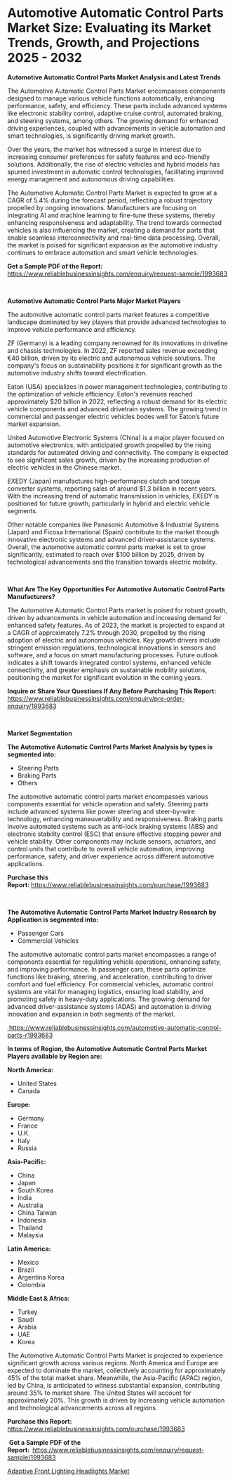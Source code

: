 <p><h1>Automotive Automatic Control Parts Market Size: Evaluating its Market Trends, Growth, and Projections 2025 - 2032</h1></p><p><strong>Automotive Automatic Control Parts Market Analysis and Latest Trends</strong></p>
<p><p>The Automotive Automatic Control Parts Market encompasses components designed to manage various vehicle functions automatically, enhancing performance, safety, and efficiency. These parts include advanced systems like electronic stability control, adaptive cruise control, automated braking, and steering systems, among others. The growing demand for enhanced driving experiences, coupled with advancements in vehicle automation and smart technologies, is significantly driving market growth.</p><p>Over the years, the market has witnessed a surge in interest due to increasing consumer preferences for safety features and eco-friendly solutions. Additionally, the rise of electric vehicles and hybrid models has spurred investment in automatic control technologies, facilitating improved energy management and autonomous driving capabilities.</p><p>The Automotive Automatic Control Parts Market is expected to grow at a CAGR of 5.4% during the forecast period, reflecting a robust trajectory propelled by ongoing innovations. Manufacturers are focusing on integrating AI and machine learning to fine-tune these systems, thereby enhancing responsiveness and adaptability. The trend towards connected vehicles is also influencing the market, creating a demand for parts that enable seamless interconnectivity and real-time data processing. Overall, the market is poised for significant expansion as the automotive industry continues to embrace automation and smart vehicle technologies.</p></p>
<p><strong>Get a Sample PDF of the Report:&nbsp;</strong> <a href="https://www.reliablebusinessinsights.com/enquiry/request-sample/1993683?utm_campaign=1950&utm_medium=2&utm_source=Github&utm_content=ia&utm_term=15012025&utm_id=automotive-automatic-control-parts">https://www.reliablebusinessinsights.com/enquiry/request-sample/1993683</a></p>
<p>&nbsp;</p>
<p><strong>Automotive Automatic Control Parts Major Market Players</strong></p>
<p><p>The automotive automatic control parts market features a competitive landscape dominated by key players that provide advanced technologies to improve vehicle performance and efficiency. </p><p>ZF (Germany) is a leading company renowned for its innovations in driveline and chassis technologies. In 2022, ZF reported sales revenue exceeding €40 billion, driven by its electric and autonomous vehicle solutions. The company's focus on sustainability positions it for significant growth as the automotive industry shifts toward electrification.</p><p>Eaton (USA) specializes in power management technologies, contributing to the optimization of vehicle efficiency. Eaton's revenues reached approximately $20 billion in 2022, reflecting a robust demand for its electric vehicle components and advanced drivetrain systems. The growing trend in commercial and passenger electric vehicles bodes well for Eaton’s future market expansion.</p><p>United Automotive Electronic Systems (China) is a major player focused on automotive electronics, with anticipated growth propelled by the rising standards for automated driving and connectivity. The company is expected to see significant sales growth, driven by the increasing production of electric vehicles in the Chinese market.</p><p>EXEDY (Japan) manufactures high-performance clutch and torque converter systems, reporting sales of around $1.3 billion in recent years. With the increasing trend of automatic transmission in vehicles, EXEDY is positioned for future growth, particularly in hybrid and electric vehicle segments.</p><p>Other notable companies like Panasonic Automotive & Industrial Systems (Japan) and Ficosa International (Spain) contribute to the market through innovative electronic systems and advanced driver-assistance systems. Overall, the automotive automatic control parts market is set to grow significantly, estimated to reach over $100 billion by 2025, driven by technological advancements and the transition towards electric mobility.</p></p>
<p>&nbsp;</p>
<p><strong>What Are The Key Opportunities For Automotive Automatic Control Parts Manufacturers?</strong></p>
<p><p>The Automotive Automatic Control Parts market is poised for robust growth, driven by advancements in vehicle automation and increasing demand for enhanced safety features. As of 2023, the market is projected to expand at a CAGR of approximately 7.2% through 2030, propelled by the rising adoption of electric and autonomous vehicles. Key growth drivers include stringent emission regulations, technological innovations in sensors and software, and a focus on smart manufacturing processes. Future outlook indicates a shift towards integrated control systems, enhanced vehicle connectivity, and greater emphasis on sustainable mobility solutions, positioning the market for significant evolution in the coming years.</p></p>
<p><strong>Inquire or Share Your Questions If Any Before Purchasing This Report:</strong> <a href="https://www.reliablebusinessinsights.com/enquiry/pre-order-enquiry/1993683?utm_campaign=1950&utm_medium=2&utm_source=Github&utm_content=ia&utm_term=15012025&utm_id=automotive-automatic-control-parts">https://www.reliablebusinessinsights.com/enquiry/pre-order-enquiry/1993683</a></p>
<p>&nbsp;</p>
<p><strong>Market Segmentation</strong></p>
<p><strong>The Automotive Automatic Control Parts Market Analysis by types is segmented into:</strong></p>
<p><ul><li>Steering Parts</li><li>Braking Parts</li><li>Others</li></ul></p>
<p><p>The automotive automatic control parts market encompasses various components essential for vehicle operation and safety. Steering parts include advanced systems like power steering and steer-by-wire technology, enhancing maneuverability and responsiveness. Braking parts involve automated systems such as anti-lock braking systems (ABS) and electronic stability control (ESC) that ensure effective stopping power and vehicle stability. Other components may include sensors, actuators, and control units that contribute to overall vehicle automation, improving performance, safety, and driver experience across different automotive applications.</p></p>
<p><strong>Purchase this Report:&nbsp;</strong><a href="https://www.reliablebusinessinsights.com/purchase/1993683?utm_campaign=1950&utm_medium=2&utm_source=Github&utm_content=ia&utm_term=15012025&utm_id=automotive-automatic-control-parts">https://www.reliablebusinessinsights.com/purchase/1993683</a></p>
<p>&nbsp;</p>
<p><strong>The Automotive Automatic Control Parts Market Industry Research by Application is segmented into:</strong></p>
<p><ul><li>Passenger Cars</li><li>Commercial Vehicles</li></ul></p>
<p><p>The automotive automatic control parts market encompasses a range of components essential for regulating vehicle operations, enhancing safety, and improving performance. In passenger cars, these parts optimize functions like braking, steering, and acceleration, contributing to driver comfort and fuel efficiency. For commercial vehicles, automatic control systems are vital for managing logistics, ensuring load stability, and promoting safety in heavy-duty applications. The growing demand for advanced driver-assistance systems (ADAS) and automation is driving innovation and expansion in both segments of the market.</p></p>
<p><a href="https://www.reliablebusinessinsights.com/automotive-automatic-control-parts-r1993683?utm_campaign=1950&utm_medium=2&utm_source=Github&utm_content=ia&utm_term=15012025&utm_id=automotive-automatic-control-parts">&nbsp;https://www.reliablebusinessinsights.com/automotive-automatic-control-parts-r1993683</a></p>
<p><strong>In terms of Region, the Automotive Automatic Control Parts Market Players available by Region are:</strong></p>
<p>
    <p> <strong> North America: </strong>
        <ul>
            <li>United States</li>
            <li>Canada</li>
        </ul>
        </p> 
    <p> <strong> Europe: </strong>
        <ul>
            <li>Germany</li>
            <li>France</li>
            <li>U.K.</li>
            <li>Italy</li>
            <li>Russia</li>
        </ul>
        </p> 
    <p> <strong> Asia-Pacific: </strong>
        <ul>
            <li>China</li>
            <li>Japan</li>
            <li>South Korea</li>
            <li>India</li>
            <li>Australia</li>
            <li>China Taiwan</li>
            <li>Indonesia</li>
            <li>Thailand</li>
            <li>Malaysia</li>
        </ul>
        </p> 
    <p> <strong> Latin America: </strong>
        <ul>
            <li>Mexico</li>
            <li>Brazil</li>
            <li>Argentina Korea</li>
            <li>Colombia</li>
        </ul>
        </p> 
    <p> <strong> Middle East & Africa: </strong>
        <ul>
            <li>Turkey</li>
            <li>Saudi</li>
            <li>Arabia</li>
            <li>UAE</li>
            <li>Korea</li>
        </ul>
    </p>
    </p>
<p><p>The Automotive Automatic Control Parts Market is projected to experience significant growth across various regions. North America and Europe are expected to dominate the market, collectively accounting for approximately 45% of the total market share. Meanwhile, the Asia-Pacific (APAC) region, led by China, is anticipated to witness substantial expansion, contributing around 35% to market share. The United States will account for approximately 20%. This growth is driven by increasing vehicle automation and technological advancements across all regions.</p></p>
<p><strong>Purchase this Report: </strong><a href="https://www.reliablebusinessinsights.com/purchase/1993683?utm_campaign=1950&utm_medium=2&utm_source=Github&utm_content=ia&utm_term=15012025&utm_id=automotive-automatic-control-parts">https://www.reliablebusinessinsights.com/purchase/1993683</a></p>
<p>&nbsp;<strong>Get a Sample PDF of the Report:&nbsp;&nbsp;</strong><a href="https://www.reliablebusinessinsights.com/enquiry/request-sample/1993683?utm_campaign=1950&utm_medium=2&utm_source=Github&utm_content=ia&utm_term=15012025&utm_id=automotive-automatic-control-parts">https://www.reliablebusinessinsights.com/enquiry/request-sample/1993683</a></p>
<p><strong></strong></p>
<p><p><a href="https://github.com/OlenFleming68/Market-Research-Report-List-1/blob/main/adaptive-front-lighting-headlights-market.md?utm_campaign=1950&utm_medium=2&utm_source=Github&utm_content=ia&utm_term=15012025&utm_id=automotive-automatic-control-parts">Adaptive Front Lighting Headlights Market</a></p></p>